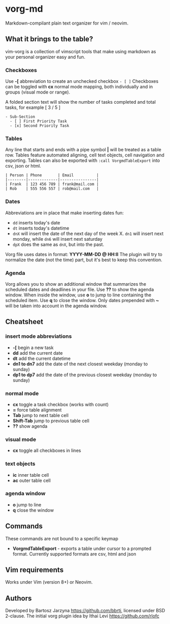 # vorg-md
Markdown-compilant plain text organizer for vim / neovim.

## What it brings to the table?

vim-vorg is a collection of vimscript tools that make using markdown as your personal organizer easy and fun.

### Checkboxes
Use **-[** abbreviation to create an unchecked checkbox `- [ ]`
Checkboxes can be toggled with **cx** normal mode mapping, both individually and in groups (visual mode or range).

A folded section text will show the number of tasks completed and total tasks, for example [ 3 / 5 ]

```
- Sub-Section
  - [ ] First Priority Task
  - [x] Second Priority Task
```

### Tables
Any line that starts and ends with a pipe symbol **|** will be treated as a table row.
Tables feature automated aligning, cell text objects, cell navigation and exporting.
Tables can also be exported with `:call VorgmdTableExport` into csv, json or html.

```
| Person | Phone       | Email          |
|--------|-------------|----------------|
| Frank  | 123 456 789 | frank@mail.com |
| Rob    | 555 556 557 | rob@mail.com   |
```

### Dates
Abbreviations are in place that make inserting dates fun:
- `dd` inserts today's date
- `dt` inserts today's datetime
- `dnX` will insert the date of the next day of the week X. `dn1` will insert next monday, while `dn6` will insert next saturday
- `dpX` does the same as `dnX`, but into the past.

Vorg file uses dates in format: **YYYY-MM-DD @ HH:II**
The plugin will try to normalize the date (not the time) part, but it's best to keep this convention.

### Agenda
Vorg allows you to show an additional window that summarizes the scheduled dates and deadlines in your file. Use **??** to show the agenda window.
When inside the window, use **o** to jump to line containing the scheduled item. Use **q** to close the window.
Only dates prepended with **~** will be taken into account in the agenda window.

Cheatsheet
---------

### insert mode abbreviations
- **-[** begin a new task
- **dd** add the current date
- **dt** add the current datetime
- **dn1 to dn7** add the date of the next closest weekday (monday to sunday)
- **dp1 to dp7** add the date of the previous closest weekday (monday to sunday)

### normal mode
- **cx** toggle a task checkbox (works with count)
- **=** force table alignment
- **Tab** jump to next table cell
- **Shift-Tab** jump to previous table cell
- **??** show agenda

### visual mode
- **cx** toggle all checkboxes in lines

### text objects
- **ic** inner table cell
- **ac** outer table cell

### agenda window
- **o** jump to line
- **q** close the window

Commands
--------
These commands are not bound to a specific keymap

- **VorgmdTableExport** - exports a table under cursor to a prompted format. Currently supported formats are csv, html and json

Vim requirements
----------------

Works under Vim (version 8+) or Neovim.

Authors
---------------
Developed by Bartosz Jarzyna <https://github.com/bbrtj>, licensed under BSD 2-clause.
The initial vorg plugin idea by Ithai Levi <https://github.com/rlofc>

